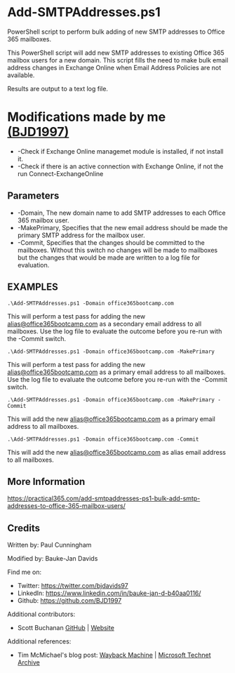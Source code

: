 # Add-SMTPAddresses.ps1
PowerShell script to perform bulk adding of new SMTP addresses to Office 365 mailboxes.

This PowerShell script will add new SMTP addresses to existing Office 365 mailbox users for a new domain. This script fills the need to make bulk email address changes in Exchange Online when Email Address Policies are not available.

Results are output to a text log file.

# Modifications made by me [(BJD1997)](https://github.com/BJD1997)

- -Check if Exchange Online managemet module is installed, if not install it.
- -Check if there is an active connection with Exchange Online, if not the run Connect-ExchangeOnline

## Parameters

- -Domain, The new domain name to add SMTP addresses to each Office 365 mailbox user.
- -MakePrimary, Specifies that the new email address should be made the primary SMTP address for the mailbox user.
- -Commit, Specifies that the changes should be committed to the mailboxes. Without this switch no changes will be made to mailboxes but the changes that would be made are written to a log file for evaluation.

## EXAMPLES
```
.\Add-SMTPAddresses.ps1 -Domain office365bootcamp.com
```
This will perform a test pass for adding the new alias@office365bootcamp.com as a secondary email address
to all mailboxes. Use the log file to evaluate the outcome before you re-run with the -Commit switch.

```
.\Add-SMTPAddresses.ps1 -Domain office365bootcamp.com -MakePrimary
```
This will perform a test pass for adding the new alias@office365bootcamp.com as a primary email address
to all mailboxes. Use the log file to evaluate the outcome before you re-run with the -Commit switch.

```
.\Add-SMTPAddresses.ps1 -Domain office365bootcamp.com -MakePrimary -Commit
```
This will add the new alias@office365bootcamp.com as a primary email address
to all mailboxes.

```
.\Add-SMTPAddresses.ps1 -Domain office365bootcamp.com -Commit
```
This will add the new alias@office365bootcamp.com as alias email address
to all mailboxes.

## More Information
https://practical365.com/add-smtpaddresses-ps1-bulk-add-smtp-addresses-to-office-365-mailbox-users/

## Credits
Written by: Paul Cunningham

Modified by: Bauke-Jan Davids

Find me on:

* Twitter:	https://twitter.com/bjdavids97
* LinkedIn:	https://www.linkedin.com/in/bauke-jan-d-b40aa0116/
* Github:	https://github.com/BJD1997


Additional contributors:
- Scott Buchanan [GitHub](https://github.com/scottsb) | [Website](https://buchanan.works/)

Additional references:

- Tim McMichael's blog post: [Wayback Machine](https://web.archive.org/web/20160115155810/http://blogs.technet.com/b/timmcmic/archive/2015/05/17/office-365-bulk-update-email-addresses.aspx) | [Microsoft Technet Archive](https://docs.microsoft.com/nl-nl/archive/blogs/timmcmic/office-365-bulk-update-email-addresses)
